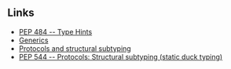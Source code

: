 ## Links

* [PEP 484 -- Type Hints](https://www.python.org/dev/peps/pep-0484/)
* [Generics](https://mypy.readthedocs.io/en/stable/generics.html)
* [Protocols and structural subtyping](https://mypy.readthedocs.io/en/stable/protocols.html)
* [PEP 544 -- Protocols: Structural subtyping (static duck typing)](https://www.python.org/dev/peps/pep-0544/)
